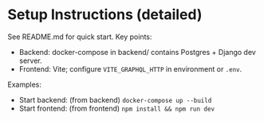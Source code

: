 # Setup Instructions (detailed)

See README.md for quick start. Key points:
- Backend: docker-compose in backend/ contains Postgres + Django dev server.
- Frontend: Vite; configure `VITE_GRAPHQL_HTTP` in environment or `.env`.

Examples:
- Start backend: (from backend) `docker-compose up --build`
- Start frontend: (from frontend) `npm install && npm run dev`

